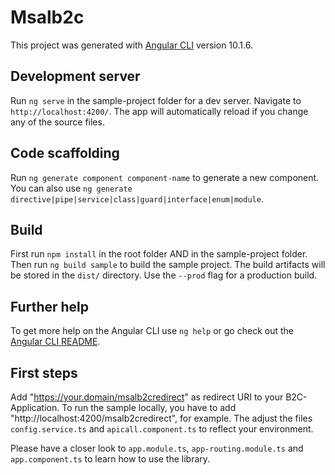 # Msalb2c

This project was generated with [Angular CLI](https://github.com/angular/angular-cli) version 10.1.6.

## Development server

Run `ng serve` in the sample-project folder for a dev server. Navigate to `http://localhost:4200/`. The app will automatically reload if you change any of the source files.

## Code scaffolding

Run `ng generate component component-name` to generate a new component. You can also use `ng generate directive|pipe|service|class|guard|interface|enum|module`.

## Build

First run `npm install` in the root folder AND in the sample-project folder. Then run `ng build sample` to build the sample project.
The build artifacts will be stored in the `dist/` directory. Use the `--prod` flag for a production build.

## Further help

To get more help on the Angular CLI use `ng help` or go check out the [Angular CLI README](https://github.com/angular/angular-cli/blob/master/README.md).

## First steps

Add "https://your.domain/msalb2credirect" as redirect URI to your B2C-Application. To run the sample locally, you have to add "http://localhost:4200/msalb2credirect", for example. The adjust the files `config.service.ts` and `apicall.component.ts` to reflect your environment.

Please have a closer look to `app.module.ts`, `app-routing.module.ts` and `app.component.ts` to learn how to use the library.
